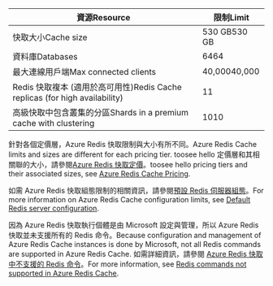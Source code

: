 | <span data-ttu-id="936ff-101">資源</span><span class="sxs-lookup"><span data-stu-id="936ff-101">Resource</span></span> | <span data-ttu-id="936ff-102">限制</span><span class="sxs-lookup"><span data-stu-id="936ff-102">Limit</span></span> |
| --- | --- |
| <span data-ttu-id="936ff-103">快取大小</span><span class="sxs-lookup"><span data-stu-id="936ff-103">Cache size</span></span> |<span data-ttu-id="936ff-104">530 GB</span><span class="sxs-lookup"><span data-stu-id="936ff-104">530 GB</span></span> |
| <span data-ttu-id="936ff-105">資料庫</span><span class="sxs-lookup"><span data-stu-id="936ff-105">Databases</span></span> |<span data-ttu-id="936ff-106">64</span><span class="sxs-lookup"><span data-stu-id="936ff-106">64</span></span> |
| <span data-ttu-id="936ff-107">最大連線用戶端</span><span class="sxs-lookup"><span data-stu-id="936ff-107">Max connected clients</span></span> |<span data-ttu-id="936ff-108">40,000</span><span class="sxs-lookup"><span data-stu-id="936ff-108">40,000</span></span> |
| <span data-ttu-id="936ff-109">Redis 快取複本 (適用於高可用性)</span><span class="sxs-lookup"><span data-stu-id="936ff-109">Redis Cache replicas (for high availability)</span></span> |<span data-ttu-id="936ff-110">1</span><span class="sxs-lookup"><span data-stu-id="936ff-110">1</span></span> |
| <span data-ttu-id="936ff-111">高級快取中包含叢集的分區</span><span class="sxs-lookup"><span data-stu-id="936ff-111">Shards in a premium cache with clustering</span></span> |<span data-ttu-id="936ff-112">10</span><span class="sxs-lookup"><span data-stu-id="936ff-112">10</span></span> |

<span data-ttu-id="936ff-113">針對各個定價層，Azure Redis 快取限制與大小有所不同。</span><span class="sxs-lookup"><span data-stu-id="936ff-113">Azure Redis Cache limits and sizes are different for each pricing tier.</span></span> <span data-ttu-id="936ff-114">toosee hello 定價層和其相關聯的大小，請參閱[Azure Redis 快取定價](https://azure.microsoft.com/pricing/details/cache/)。</span><span class="sxs-lookup"><span data-stu-id="936ff-114">toosee hello pricing tiers and their associated sizes, see [Azure Redis Cache Pricing](https://azure.microsoft.com/pricing/details/cache/).</span></span>

<span data-ttu-id="936ff-115">如需 Azure Redis 快取組態限制的相關資訊，請參閱[預設 Redis 伺服器組態](../articles/redis-cache/cache-configure.md#default-redis-server-configuration)。</span><span class="sxs-lookup"><span data-stu-id="936ff-115">For more information on Azure Redis Cache configuration limits, see [Default Redis server configuration](../articles/redis-cache/cache-configure.md#default-redis-server-configuration).</span></span>

<span data-ttu-id="936ff-116">因為 Azure Redis 快取執行個體是由 Microsoft 設定與管理，所以 Azure Redis 快取並未支援所有的 Redis 命令。</span><span class="sxs-lookup"><span data-stu-id="936ff-116">Because configuration and management of Azure Redis Cache instances is done by Microsoft, not all Redis commands are supported in Azure Redis Cache.</span></span> <span data-ttu-id="936ff-117">如需詳細資訊，請參閱 [Azure Redis 快取中不支援的 Redis 命令](../articles/redis-cache/cache-configure.md#redis-commands-not-supported-in-azure-redis-cache)。</span><span class="sxs-lookup"><span data-stu-id="936ff-117">For more information, see [Redis commands not supported in Azure Redis Cache](../articles/redis-cache/cache-configure.md#redis-commands-not-supported-in-azure-redis-cache).</span></span>

